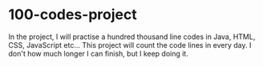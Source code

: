 # 100-codes-project
In the project, I will practise a hundred thousand line codes in Java, HTML, CSS, JavaScript etc... This project will count the code lines in every day. I don't how much longer I can finish, but I keep doing it.
